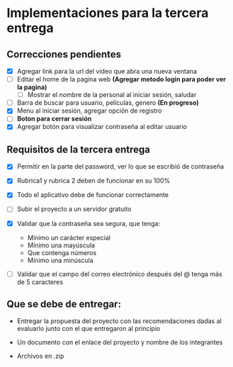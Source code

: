 # Implementaciones para la tercera entrega

## Correcciones pendientes

- [x] Agregar link para la url del video que abra una nueva ventana
- [ ] Editar el home de la pagina web **(Agregar metodo login para poder ver la pagina)**
  - [ ] Mostrar el nombre de la personal al iniciar sesión, saludar
- [ ] Barra de buscar para usuario, películas, genero **(En progreso)**
- [x] Menu al iniciar sesión, agregar opción de registro
- [ ] **Boton para cerrar sesión**
- [x] Agregar botón para visualizar contraseña al editar usuario

## Requisitos de la tercera entrega

- [x] Permitir en la parte del password, ver lo que se escribió de contraseña

- [x] Rubrica1 y rubrica 2 deben de funcionar en su 100%

- [x] Todo el aplicativo debe de funcionar correctamente

- [ ] Subir el proyecto a un servidor gratuito

- [x] Validar que la contraseña sea segura, que tenga:

    - Mínimo un carácter especial
    - Mínimo una mayúscula
    - Que contenga números
    - Mínimo una minúscula

- [ ] Validar que el campo del correo electrónico después del @ tenga más de 5 caracteres

## Que se debe de entregar:

- Entregar la propuesta del proyecto con las recomendaciones dadas al evaluarlo junto con el que entregaron al principio

- Un documento con el enlace del proyecto y nombre de los integrantes

- Archivos en .zip
